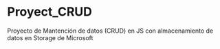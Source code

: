 # Proyect_CRUD
Proyecto de Mantención de datos (CRUD) en JS con almacenamiento de datos en Storage de Microsoft
